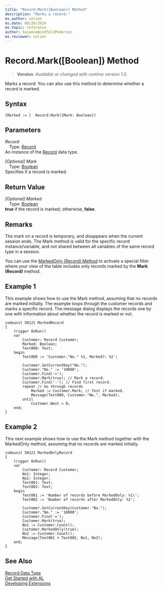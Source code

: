 ```yaml
---
title: "Record.Mark([Boolean]) Method"
description: "Marks a record."
ms.author: solsen
ms.date: 08/26/2024
ms.topic: reference
author: SusanneWindfeldPedersen
ms.reviewer: solsen
---
```

[//]: # (START>DO_NOT_EDIT)
[//]: # (IMPORTANT:Do not edit any of the content between here and the END>DO_NOT_EDIT.)
[//]: # (Any modifications should be made in the .xml files in the ModernDev repo.)
# Record.Mark([Boolean]) Method
> **Version**: _Available or changed with runtime version 1.0._

Marks a record. You can also use this method to determine whether a record is marked.


## Syntax
```AL
[Marked := ]  Record.Mark([Mark: Boolean])
```
## Parameters
*Record*  
&emsp;Type: [Record](record-data-type.md)  
An instance of the [Record](record-data-type.md) data type.  

*[Optional] Mark*  
&emsp;Type: [Boolean](../boolean/boolean-data-type.md)  
Specifies if a record is marked.  


## Return Value
*[Optional] Marked*  
&emsp;Type: [Boolean](../boolean/boolean-data-type.md)  
**true** if the record is marked; otherwise, **false**.


[//]: # (IMPORTANT: END>DO_NOT_EDIT)

## Remarks

The mark on a record is temporary, and disappears when the current session ends. The Mark method is valid for the specific record instance/variable, and not shared between all variables of the same record type in a session.

You can use the [MarkedOnly (Record) Method](record-markedonly-method.md) to activate a special filter where your view of the table includes only records marked by the **Mark (Record)** method.

## Example 1

This example shows how to use the Mark method, assuming that no records are marked initially. The example loops through the customer records and marks a specific record. The message dialog displays the records one by one with information about whether the record is marked or not.

```al
codeunit 50121 MarkedRecord
{
    trigger OnRun()
    var
        Customer: Record Customer;
        Marked: Boolean;
        Text000: Text;
    begin
        Text000 := 'Customer."No." %1, Marked?: %2';

        Customer.SetCurrentKey("No.");
        Customer."No." := '10000';
        Customer.Find('=');
        Customer.Mark(true); // Mark a record.  
        Customer.Find('-'); // Find first record.  
        repeat // Go through records  
            Marked := Customer.Mark; // Test if marked.  
            Message(Text000, Customer."No.", Marked);
        until
            Customer.Next = 0;
    end;
}
```

## Example 2

This next example shows how to use the Mark method together with the MarkedOnly method, assuming that no records are marked initially.

```al
codeunit 50121 MarkedOnlyRecord
{
    trigger OnRun()
    var
        Customer: Record Customer;
        No1: Integer;
        No2: Integer;
        Text001: Text;
        Text002: Text;
    begin
        Text001 := 'Number of records before MarkedOnly: %1\';
        Text002 := 'Number of records after MarkedOnly: %2';

        Customer.SetCurrentKey(Customer."No.");
        Customer."No." := '10000';
        Customer.Find('=');
        Customer.Mark(true);
        No1 := Customer.Count();
        Customer.MarkedOnly(true);
        No2 := Customer.Count();
        Message(Text001 + Text002, No1, No2);
    end;
}
```

## See Also
[Record Data Type](record-data-type.md)  
[Get Started with AL](../../devenv-get-started.md)  
[Developing Extensions](../../devenv-dev-overview.md)